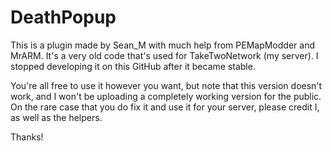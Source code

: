 # DeathPopup

This is a plugin made by Sean_M with much help from PEMapModder and MrARM. It's a very old code that's used for TakeTwoNetwork (my server). I stopped developing it on this GitHub after it became stable. 

You're all free to use it however you want, but note that this version doesn't work, and I won't be uploading a completely working version for the public. On the rare case that you do fix it and use it for your server, please credit I, as well as the helpers.

Thanks!
